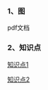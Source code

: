### 1、图

pdf文档

### 2、知识点

[知识点1](https://blog.csdn.net/weixin_51169222/article/details/126998287)

[知识点2](https://www.cnblogs.com/mh20131118/p/11334612.html)


